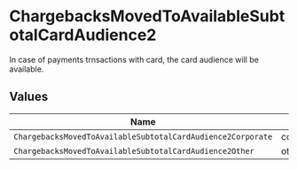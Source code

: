 # ChargebacksMovedToAvailableSubtotalCardAudience2

In case of payments trnsactions with card, the card audience will be available.


## Values

| Name                                                        | Value                                                       |
| ----------------------------------------------------------- | ----------------------------------------------------------- |
| `ChargebacksMovedToAvailableSubtotalCardAudience2Corporate` | corporate                                                   |
| `ChargebacksMovedToAvailableSubtotalCardAudience2Other`     | other                                                       |